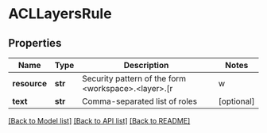 # ACLLayersRule

## Properties
Name | Type | Description | Notes
------------ | ------------- | ------------- | -------------
**resource** | **str** | Security pattern of the form &lt;workspace&gt;.&lt;layer&gt;.[r|w|a]  | [optional] 
**text** | **str** | Comma-separated list of roles | [optional] 

[[Back to Model list]](../README.md#documentation-for-models) [[Back to API list]](../README.md#documentation-for-api-endpoints) [[Back to README]](../README.md)


